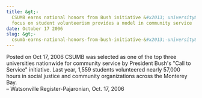```yaml
---
title: &gt;-
  CSUMB earns national honors from Bush initiative &#x2013; university&apos;s
  focus on student volunteerism provides a model in community service
date: October 17 2006
slug: &gt;-
  csumb-earns-national-honors-from-bush-initiative-&#x2013;-university&apos;s-focus-on-student-volunteerism-provides-a-model-in-community-service
---
```





<span class="date">Posted on Oct 17, 2006    </span>
CSUMB was selected as one of the top three universities nationwide
for community service by President Bush&apos;s &quot;Call to Service&quot;
initiative. Last year, 1,559 students volunteered nearly 57,000
hours in social justice and community organizations across the
Monterey Bay.<br>
&#x2013; Watsonville Register-Pajaronian, Oct. 17, 2006<br/></br>




